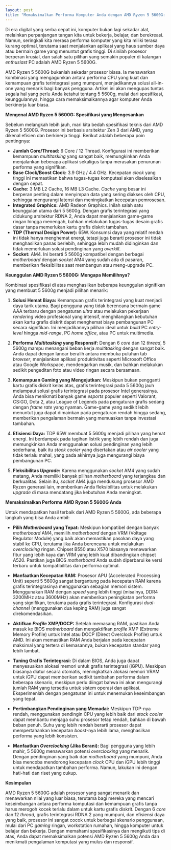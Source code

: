 ```yaml
---
layout: post
title: "Memaksimalkan Performa Komputer Anda dengan AMD Ryzen 5 5600G: Panduan Lengkap"
---
```


Di era digital yang serba cepat ini, komputer bukan lagi sekadar alat, melainkan perpanjangan tangan kita untuk bekerja, belajar, dan berekreasi. Namun, seringkali kita merasa performa komputer yang kita miliki terasa kurang optimal, terutama saat menjalankan aplikasi yang haus sumber daya atau bermain game yang menuntut grafis tinggi. Di sinilah prosesor berperan krusial, dan salah satu pilihan yang semakin populer di kalangan *enthusiast* PC adalah AMD Ryzen 5 5600G.

AMD Ryzen 5 5600G bukanlah sekadar prosesor biasa. Ia menawarkan kombinasi yang mengagumkan antara performa CPU yang kuat dan kemampuan grafis terintegrasi yang mumpuni, menjadikannya solusi all-in-one yang menarik bagi banyak pengguna. Artikel ini akan mengupas tuntas segala hal yang perlu Anda ketahui tentang 5 5600g, mulai dari spesifikasi, keunggulannya, hingga cara memaksimalkannya agar komputer Anda berkinerja luar biasa.

**Mengenal AMD Ryzen 5 5600G: Spesifikasi yang Mengesankan**

Sebelum melangkah lebih jauh, mari kita bedah spesifikasi teknis dari AMD Ryzen 5 5600G. Prosesor ini berbasis arsitektur Zen 3 dari AMD, yang dikenal efisien dan berkinerja tinggi. Berikut adalah beberapa poin pentingnya:

*   **Jumlah Core/Thread:** 6 Core / 12 Thread. Konfigurasi ini memberikan kemampuan *multitasking* yang sangat baik, memungkinkan Anda menjalankan beberapa aplikasi sekaligus tanpa merasakan penurunan performa yang signifikan.
*   **Base Clock/Boost Clock:** 3.9 GHz / 4.4 GHz. Kecepatan *clock* yang tinggi ini memastikan bahwa tugas-tugas komputasi akan diselesaikan dengan cepat.
*   **Cache:** 3 MB L2 Cache, 16 MB L3 Cache. *Cache* yang besar ini berperan penting dalam menyimpan data yang sering diakses oleh CPU, sehingga mengurangi latensi dan meningkatkan kecepatan pemrosesan.
*   **Integrated Graphics:** AMD Radeon Graphics. Inilah salah satu keunggulan utama dari 5 5600g. Dengan grafis terintegrasi yang didukung arsitektur RDNA 2, Anda dapat menjalankan game-game ringan hingga menengah, bahkan melakukan tugas-tugas desain grafis dasar tanpa memerlukan kartu grafis diskrit tambahan.
*   **TDP (Thermal Design Power):** 65W. Konsumsi daya yang relatif rendah ini tidak hanya menghemat energi, tetapi juga berarti prosesor ini tidak menghasilkan panas berlebih, sehingga lebih mudah didinginkan dan tidak memerlukan solusi pendinginan yang *overkill*.
*   **Socket:** AM4. Ini berarti 5 5600g kompatibel dengan berbagai *motherboard* dengan *socket* AM4 yang sudah ada di pasaran, memberikan fleksibilitas saat membangun atau meng-upgrade PC.

**Keunggulan AMD Ryzen 5 5600G: Mengapa Memilihnya?**

Kombinasi spesifikasi di atas menghasilkan beberapa keunggulan signifikan yang membuat 5 5600g menjadi pilihan menarik:

1.  **Solusi Hemat Biaya:** Kemampuan grafis terintegrasi yang kuat menjadi daya tarik utama. Bagi pengguna yang tidak berencana bermain game AAA terbaru dengan pengaturan *ultra* atau melakukan pekerjaan *rendering* video profesional yang intensif, menghilangkan kebutuhan akan kartu grafis diskrit dapat menghemat biaya pembangunan PC secara signifikan. Ini menjadikannya pilihan ideal untuk *build* PC *entry-level* hingga *mid-range*, PC *home office*, atau PC untuk multimedia.

2.  **Performa *Multitasking* yang Responsif:** Dengan 6 *core* dan 12 *thread*, 5 5600g mampu menangani beban kerja *multitasking* dengan sangat baik. Anda dapat dengan lancar beralih antara membuka puluhan tab *browser*, menjalankan aplikasi produktivitas seperti Microsoft Office atau Google Workspace, mendengarkan musik, dan bahkan melakukan sedikit pengeditan foto atau video ringan secara bersamaan.

3.  **Kemampuan Gaming yang Mengejutkan:** Meskipun bukan pengganti kartu grafis diskrit kelas atas, grafis terintegrasi pada 5 5600g jauh melampaui solusi grafis terintegrasi pada prosesor Intel generasinya. Anda bisa menikmati banyak game *esports* populer seperti Valorant, CS:GO, Dota 2, atau League of Legends pada pengaturan grafis sedang dengan *frame rate* yang nyaman. Game-game yang sedikit lebih menuntut juga dapat dimainkan pada pengaturan rendah hingga sedang, memberikan pengalaman bermain yang memuaskan tanpa investasi tambahan.

4.  **Efisiensi Daya:** TDP 65W membuat 5 5600g menjadi pilihan yang hemat energi. Ini berdampak pada tagihan listrik yang lebih rendah dan juga memungkinkan Anda menggunakan solusi pendinginan yang lebih sederhana, baik itu *stock cooler* yang disertakan atau *air cooler* yang tidak terlalu mahal, yang pada akhirnya juga mengurangi biaya pembangunan PC.

5.  **Fleksibilitas *Upgrade*:** Karena menggunakan *socket* AM4 yang sudah matang, Anda memiliki banyak pilihan *motherboard* yang terjangkau dan berkualitas. Selain itu, *socket* AM4 juga mendukung prosesor AMD Ryzen generasi lain, memberikan Anda fleksibilitas untuk melakukan *upgrade* di masa mendatang jika kebutuhan Anda meningkat.

**Memaksimalkan Performa AMD Ryzen 5 5600G Anda**

Untuk mendapatkan hasil terbaik dari AMD Ryzen 5 5600G, ada beberapa langkah yang bisa Anda ambil:

*   **Pilih *Motherboard* yang Tepat:** Meskipun kompatibel dengan banyak *motherboard* AM4, memilih *motherboard* dengan VRM (Voltage Regulator Module) yang baik akan memastikan pasokan daya yang stabil ke CPU, terutama jika Anda berencana untuk melakukan *overclocking* ringan. Chipset B550 atau X570 biasanya menawarkan fitur yang lebih kaya dan VRM yang lebih kuat dibandingkan chipset A520. Pastikan juga BIOS *motherboard* Anda sudah diperbarui ke versi terbaru untuk kompatibilitas dan performa optimal.

*   **Manfaatkan Kecepatan RAM:** Prosesor APU (Accelerated Processing Unit) seperti 5 5600g sangat bergantung pada kecepatan RAM karena grafis terintegrasinya menggunakan sebagian memori sistem. Menggunakan RAM dengan *speed* yang lebih tinggi (misalnya, DDR4 3200MHz atau 3600MHz) akan memberikan peningkatan performa yang signifikan, terutama pada grafis terintegrasi. Konfigurasi *dual-channel* (menggunakan dua keping RAM) juga sangat direkomendasikan.

*   **Aktifkan *Profile* XMP/DOCP:** Setelah memasang RAM, pastikan Anda masuk ke BIOS *motherboard* dan mengaktifkan *profile* XMP (Extreme Memory Profile) untuk Intel atau DOCP (Direct Overclock Profile) untuk AMD. Ini akan memastikan RAM Anda berjalan pada kecepatan maksimal yang tertera di kemasannya, bukan kecepatan standar yang lebih lambat.

*   **Tuning Grafis Terintegrasi:** Di dalam BIOS, Anda juga dapat menyesuaikan alokasi memori untuk grafis terintegrasi (iGPU). Meskipun biasanya diatur secara otomatis, meningkatkan alokasi memori VRAM untuk iGPU dapat memberikan sedikit tambahan performa dalam beberapa skenario, meskipun perlu diingat bahwa ini akan mengurangi jumlah RAM yang tersedia untuk sistem operasi dan aplikasi. Eksperimenlah dengan pengaturan ini untuk menemukan keseimbangan yang tepat.

*   **Pertimbangkan Pendinginan yang Memadai:** Meskipun TDP-nya rendah, menggunakan pendingin CPU yang lebih baik dari *stock cooler* dapat membantu menjaga suhu prosesor tetap rendah, bahkan di bawah beban penuh. Suhu yang lebih rendah berarti prosesor dapat mempertahankan kecepatan *boost*-nya lebih lama, menghasilkan performa yang lebih konsisten.

*   **Manfaatkan *Overclocking* (Jika Berani):** Bagi pengguna yang lebih mahir, 5 5600g menawarkan potensi *overclocking* yang menarik. Dengan pendinginan yang baik dan *motherboard* yang mumpuni, Anda bisa mencoba mendorong kecepatan *clock* CPU dan iGPU lebih tinggi untuk mendapatkan tambahan performa. Namun, lakukan ini dengan hati-hati dan riset yang cukup.

**Kesimpulan**

AMD Ryzen 5 5600G adalah prosesor yang sangat menarik dan menawarkan nilai yang luar biasa, terutama bagi mereka yang mencari keseimbangan antara performa komputasi dan kemampuan grafis tanpa harus merogoh kocek terlalu dalam untuk kartu grafis diskrit. Dengan 6 *core* dan 12 *thread*, grafis terintegrasi RDNA 2 yang mumpuni, dan efisiensi daya yang baik, prosesor ini sangat cocok untuk berbagai skenario penggunaan, mulai dari PC *gaming* ringan, workstation rumahan, hingga komputer untuk belajar dan bekerja. Dengan memahami spesifikasinya dan mengikuti tips di atas, Anda dapat memaksimalkan potensi AMD Ryzen 5 5600g Anda dan menikmati pengalaman komputasi yang mulus dan responsif.
